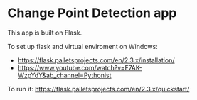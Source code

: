 # Change Point Detection app
This app is built on Flask.

To set up flask and virtual enviroment on Windows:
- https://flask.palletsprojects.com/en/2.3.x/installation/
- https://www.youtube.com/watch?v=F7AK-WzpYdY&ab_channel=Pythonist

To run it:
https://flask.palletsprojects.com/en/2.3.x/quickstart/
